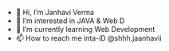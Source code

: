 - 👋 Hi, I’m Janhavi Verma
- 👀 I’m interested in JAVA & Web D
- 🌱 I’m currently learning Web Development
- 📫 How to reach me inta-iD @shhh.jaanhavii

<!---
Janhavi25verma/Janhavi25verma is a ✨ special ✨ repository because its `README.md` (this file) appears on your GitHub profile.
You can click the Preview link to take a look at your changes.
--->

